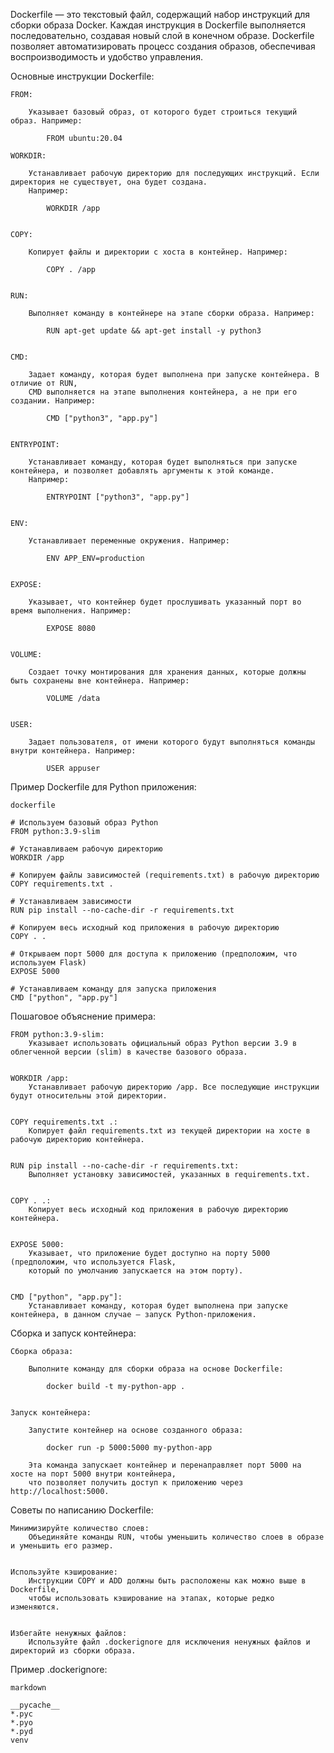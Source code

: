 Dockerfile — это текстовый файл, содержащий набор инструкций для сборки образа Docker.
Каждая инструкция в Dockerfile выполняется последовательно, создавая новый слой в конечном образе.
Dockerfile позволяет автоматизировать процесс создания образов, обеспечивая воспроизводимость и удобство управления.


Основные инструкции Dockerfile:

    FROM:

        Указывает базовый образ, от которого будет строиться текущий образ. Например:

            FROM ubuntu:20.04

    WORKDIR:

        Устанавливает рабочую директорию для последующих инструкций. Если директория не существует, она будет создана. 
        Например:

            WORKDIR /app


    COPY:

        Копирует файлы и директории с хоста в контейнер. Например:

            COPY . /app


    RUN:

        Выполняет команду в контейнере на этапе сборки образа. Например:

            RUN apt-get update && apt-get install -y python3


    CMD:

        Задает команду, которая будет выполнена при запуске контейнера. В отличие от RUN,
        CMD выполняется на этапе выполнения контейнера, а не при его создании. Например:

            CMD ["python3", "app.py"]


    ENTRYPOINT:

        Устанавливает команду, которая будет выполняться при запуске контейнера, и позволяет добавлять аргументы к этой команде. 
        Например:

            ENTRYPOINT ["python3", "app.py"]


    ENV:

        Устанавливает переменные окружения. Например:

            ENV APP_ENV=production


    EXPOSE:

        Указывает, что контейнер будет прослушивать указанный порт во время выполнения. Например:

            EXPOSE 8080


    VOLUME:

        Создает точку монтирования для хранения данных, которые должны быть сохранены вне контейнера. Например:

            VOLUME /data


    USER:

        Задает пользователя, от имени которого будут выполняться команды внутри контейнера. Например:

            USER appuser


Пример Dockerfile для Python приложения:
    
    dockerfile
    
    # Используем базовый образ Python
    FROM python:3.9-slim
    
    # Устанавливаем рабочую директорию
    WORKDIR /app
    
    # Копируем файлы зависимостей (requirements.txt) в рабочую директорию
    COPY requirements.txt .
    
    # Устанавливаем зависимости
    RUN pip install --no-cache-dir -r requirements.txt
    
    # Копируем весь исходный код приложения в рабочую директорию
    COPY . .
    
    # Открываем порт 5000 для доступа к приложению (предположим, что используем Flask)
    EXPOSE 5000
    
    # Устанавливаем команду для запуска приложения
    CMD ["python", "app.py"]


Пошаговое объяснение примера:

    FROM python:3.9-slim:
        Указывает использовать официальный образ Python версии 3.9 в облегченной версии (slim) в качестве базового образа.


    WORKDIR /app:
        Устанавливает рабочую директорию /app. Все последующие инструкции будут относительны этой директории.


    COPY requirements.txt .:
        Копирует файл requirements.txt из текущей директории на хосте в рабочую директорию контейнера.


    RUN pip install --no-cache-dir -r requirements.txt:
        Выполняет установку зависимостей, указанных в requirements.txt.


    COPY . .:
        Копирует весь исходный код приложения в рабочую директорию контейнера.


    EXPOSE 5000:
        Указывает, что приложение будет доступно на порту 5000 (предположим, что используется Flask, 
        который по умолчанию запускается на этом порту).


    CMD ["python", "app.py"]:
        Устанавливает команду, которая будет выполнена при запуске контейнера, в данном случае — запуск Python-приложения.


Сборка и запуск контейнера:

    Сборка образа:

        Выполните команду для сборки образа на основе Dockerfile:

            docker build -t my-python-app .


    Запуск контейнера:

        Запустите контейнер на основе созданного образа:

            docker run -p 5000:5000 my-python-app

        Эта команда запускает контейнер и перенаправляет порт 5000 на хосте на порт 5000 внутри контейнера,
        что позволяет получить доступ к приложению через http://localhost:5000.
        
        
Советы по написанию Dockerfile:

    Минимизируйте количество слоев:
        Объединяйте команды RUN, чтобы уменьшить количество слоев в образе и уменьшить его размер.


    Используйте кэширование:
        Инструкции COPY и ADD должны быть расположены как можно выше в Dockerfile, 
        чтобы использовать кэширование на этапах, которые редко изменяются.


    Избегайте ненужных файлов:
        Используйте файл .dockerignore для исключения ненужных файлов и директорий из сборки образа.


Пример .dockerignore:

    markdown
    
    __pycache__
    *.pyc
    *.pyo
    *.pyd
    venv
    